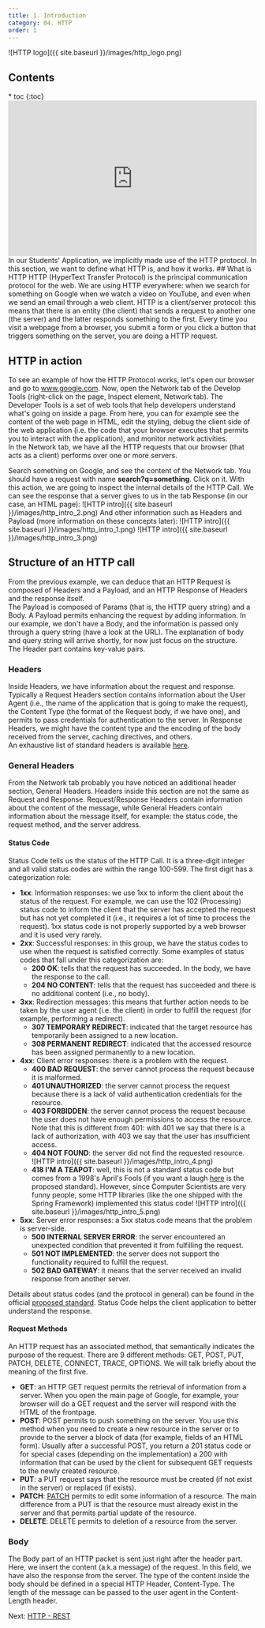 ```yaml
---
title: 1. Introduction
category: 04. HTTP
order: 1
---
```

![HTTP logo]({{ site.baseurl }}/images/http_logo.png)
<h2>Contents</h2>
* toc
{:toc}
<iframe width="100%" height="315" src="https://www.youtube.com/embed/3aCuXUzYrac?si=UX0Fq34XZaYoMBBl" title="YouTube video player" frameborder="0" allow="accelerometer; autoplay; clipboard-write; encrypted-media; gyroscope; picture-in-picture; web-share" allowfullscreen></iframe>
In our Students' Application, we implicitly made use of the HTTP protocol. In this section, we want to define what HTTP is, and how it works.  
## What is HTTP
HTTP (HyperText Transfer Protocol) is the principal communication protocol for the web. We are using HTTP everywhere: when we search for something on Google when we watch a video on YouTube, and even when we send an email through a web client.  
HTTP is a client/server protocol: this means that there is an entity (the client) that sends a request to another one (the server) and the latter responds something to the first. Every time you visit a webpage from a browser, you submit a form or you click a button that triggers something on the server, you are doing a HTTP request.

## HTTP in action
To see an example of how the HTTP Protocol works, let's open our browser and go to <a href="https://www.google.com">www.google.com</a>. Now, open the Network tab of the Develop Tools (right-click on the page, Inspect element, Network tab). The Developer Tools is a set of web tools that help developers understand what's going on inside a page. From here, you can for example see the content of the web page in HTML, edit the styling, debug the client side of the web application (i.e. the code that your browser executes that permits you to interact with the application), and monitor network activities.  
In the Network tab, we have all the HTTP requests that our browser (that acts as a client) performs over one or more servers.  

Search something on Google, and see the content of the Network tab. You should have a request with name **search?q=something**. Click on it.
With this action, we are going to inspect the internal details of the HTTP Call. We can see the response that a server gives to us in the tab Response (in our case, an HTML page):
![HTTP intro]({{ site.baseurl }}/images/http_intro_2.png)
And other information such as Headers and Payload (more information on these concepts later):
![HTTP intro]({{ site.baseurl }}/images/http_intro_1.png)
![HTTP intro]({{ site.baseurl }}/images/http_intro_3.png)

## Structure of an HTTP call
From the previous example, we can deduce that an HTTP Request is composed of Headers and a Payload, and an HTTP Response of Headers and the response itself.  
The Payload is composed of Params (that is, the HTTP query string) and a Body. A Payload permits enhancing the request by adding information. In our example, we don't have a Body, and the information is passed only through a query string (have a look at the URL). The explanation of body and query string will arrive shortly, for now just focus on the structure.  
The Header part contains key-value pairs.
### Headers
Inside Headers, we have information about the request and response. Typically a Request Headers section contains information about the User Agent (i.e., the name of the application that is going to make the request), the Content Type (the format of the Request body, if we have one), and permits to pass credentials for authentication to the server. 
In Response Headers, we might have the content type and the encoding of the body received from the server, caching directives, and others.  
An exhaustive list of standard headers is available <a href="https://developer.mozilla.org/en-US/docs/Web/HTTP/Headers">here</a>. 
### General Headers
From the Network tab probably you have noticed an additional header section, General Headers. Headers inside this section are not the same as Request and Response. Request/Response Headers contain information about the content of the message, while General Headers contain information about the message itself, for example: the status code, the request method, and the server address.  
#### Status Code
Status Code tells us the status of the HTTP Call. It is a three-digit integer and all valid status codes are within the range 100-599.  The first digit has a categorization role:
- **1xx**: Information responses: we use 1xx to inform the client about the status of the request. For example, we can use the 102 (Processing) status code to inform the client that the server has accepted the request but has not yet completed it (i.e., it requires a lot of time to process the request). 1xx status code is not properly supported by a web browser and it is used very rarely. 
- **2xx**: Successful responses: in this group, we have the status codes to use when the request is satisfied correctly. Some examples of status codes that fall under this categorization are:
    - **200 OK**: tells that the request has succeeded. In the body, we have the response to the call.
    - **204 NO CONTENT**: tells that the request has succeeded and there is no additional content (i.e., no body).
- **3xx**: Redirection messages: this means that further action needs to be taken by the user agent (i.e. the client) in order to fulfill the request (for example, performing a redirect).  
    - **307 TEMPORARY REDIRECT**: indicated that the target resource has temporarily been assigned to a new location.
    - **308 PERMANENT REDIRECT**: indicated that the accessed resource has been assigned permanently to a new location.
- **4xx**: Client error responses: there is a problem with the request.
    - **400 BAD REQUEST**: the server cannot process the request because it is malformed.
    - **401 UNAUTHORIZED**: the server cannot process the request because there is a lack of valid authentication credentials for the resource.
    - **403 FORBIDDEN**: the server cannot process the request because the user does not have enough permissions to access the resource. Note that this is different from 401: with 401 we say that there is a lack of authorization, with 403 we say that the user has insufficient access.
    - **404 NOT FOUND**: the server did not find the requested resource.  
    ![HTTP intro]({{ site.baseurl }}/images/http_intro_4.png)
    - **418 I'M A TEAPOT**: well, this is not a standard status code but comes from a 1998's April's Fools (if you want a laugh <a href="https://datatracker.ietf.org/doc/html/rfc2324">here</a> is the proposed standard). However, since Computer Scientists are very funny people, some HTTP libraries (like the one shipped with the Spring Framework) implemented this status code!
    ![HTTP intro]({{ site.baseurl }}/images/http_intro_5.png)
- **5xx**: Server error responses: a 5xx status code means that the problem is server-side.
    - **500 INTERNAL SERVER ERROR**: the server encountered an unexpected condition that prevented it from fulfilling the request.
    - **501 NOT IMPLEMENTED**: the server does not support the functionality required to fulfill the request.
    - **502 BAD GATEWAY**: it means that the server received an invalid response from another server.  

Details about status codes (and the protocol in general) can be found in the official <a href="https://datatracker.ietf.org/doc/html/rfc7231">proposed standard</a>. Status Code helps the client application to better understand the response. 
#### Request Methods
An HTTP request has an associated method, that semantically indicates the purpose of the request. There are 9 different methods: GET, POST, PUT, PATCH, DELETE, CONNECT, TRACE, OPTIONS. We will talk briefly about the meaning of the first five.
- **GET**: an HTTP GET request permits the retrieval of information from a server. When you open the main page of Google, for example, your browser will do a GET request and the server will respond with the HTML of the frontpage.
- **POST**: POST permits to push something on the server. You use this method when you need to create a new resource in the server or to provide to the server a block of data (for example, fields of an HTML form). Usually after a successful POST, you return a 201 status code or for special cases (depending on the implementation) a 200 with information that can be used by the client for subsequent GET requests to the newly created resource.
- **PUT**: a PUT request says that the resource must be created (if not exist in the server) or replaced (if exists).
- **PATCH**: <a href="https://datatracker.ietf.org/doc/html/rfc5789">PATCH</a> permits to edit some information of a resource. The main difference from a PUT is that the resource must already exist in the server and that permits partial update of the resource.
- **DELETE**: DELETE permits to deletion of a resource from the server.

### Body
The Body part of an HTTP packet is sent just right after the header part. Here, we insert the content (a.k.a message) of the request. In this field, we have also the response from the server. The type of the content inside the body should be defined in a special HTTP Header, Content-Type. The length of the message can be passed to the user agent in the Content-Length header.  
<div>
Next: <a href="/SoftwareArchitecture/http/rest">HTTP - REST</a> 
</div>